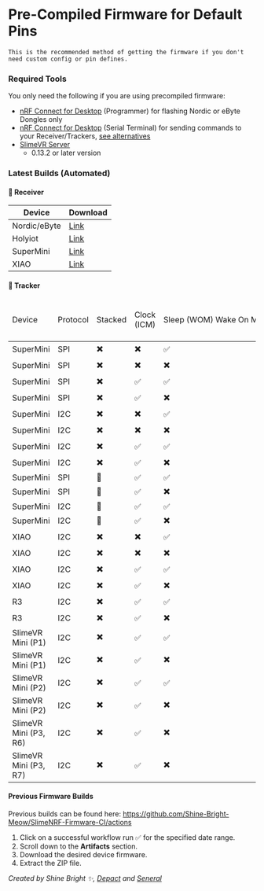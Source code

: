 <link rel="stylesheet" href="smol-slimes.css">

# Pre-Compiled Firmware for Default Pins

```admonish important
This is the recommended method of getting the firmware if you don't need custom config or pin defines.
```

### Required Tools

You only need the following if you are using precompiled firmware:
* <a href="https://www.nordicsemi.com/Products/Development-tools/nRF-Connect-for-Desktop">nRF Connect for Desktop</a> (Programmer) for flashing Nordic or eByte Dongles only
* <a href="https://www.nordicsemi.com/Products/Development-tools/nRF-Connect-for-Desktop">nRF Connect for Desktop</a> (Serial Terminal) for sending commands to your Receiver/Trackers, [see alternatives](#accessing-the-serial-console)
* <a href="https://slimevr.dev/download">SlimeVR Server</a>
    * 0.13.2 or later version

### Latest Builds (Automated)

#### 📡 Receiver

| Device       | Download                                                                                                                             |
| ------------ | ------------------------------------------------------------------------------------------------------------------------------------ |
| Nordic/eByte | [Link](https://github.com/Shine-Bright-Meow/SlimeNRF-Firmware-CI/releases/download/latest/SlimeNRF_Nordic_eByte_Dongle_Receiver.hex) |
| Holyiot      | [Link](https://github.com/Shine-Bright-Meow/SlimeNRF-Firmware-CI/releases/download/latest/SlimeNRF_Holyiot_Dongle_Receiver.hex)      |
| SuperMini    | [Link](https://github.com/Shine-Bright-Meow/SlimeNRF-Firmware-CI/releases/download/latest/SlimeNRF_SuperMini_Receiver.uf2)           |
| XIAO         | [Link](https://github.com/Shine-Bright-Meow/SlimeNRF-Firmware-CI/releases/download/latest/SlimeNRF_XIAO_Receiver.uf2)                |

#### 🏃 Tracker

<table class="table-sort table-arrows">
  <thead>
      <tr>
          <td>Device</td>
          <td>Protocol</td>
          <td>Stacked</td>
          <td>Clock (ICM)</td>
          <td style="white-space: nowrap;">Sleep
              <span class="tooltip-text-container">
                    (WOM)
                  <span class="tooltip-text">
                        Wake On Motion.
                  </span>
              </span>
          </td>
          <td class="disable-sort">SW0 Disabled (no button)</td>
          <td class="disable-sort">SW0 Enabled (button)</td>
      </tr>
  </thead>
  <tbody>
    <tr>
        <td>SuperMini</td>
        <td>SPI</td>
        <td>✖️</td>
        <td>✖️</td>
        <td>✅</td>
        <td><a href="https://github.com/Shine-Bright-Meow/SlimeNRF-Firmware-CI/releases/download/latest/SlimeNRF_Tracker_SPI_SuperMini.uf2">Link</a></td>
        <td><a href="https://github.com/Shine-Bright-Meow/SlimeNRF-Firmware-CI/releases/download/latest/SlimeNRF_Tracker_SW0_SPI_SuperMini.uf2">Link</a></td>
    </tr>
    <tr>
        <td>SuperMini</td>
        <td>SPI</td>
        <td>✖️</td>
        <td>✖️</td>
        <td>✖️</td>
        <td><a href="https://github.com/Shine-Bright-Meow/SlimeNRF-Firmware-CI/releases/download/latest/SlimeNRF_Tracker_NoSleep_SPI_SuperMini.uf2">Link</a></td>
        <td><a href="https://github.com/Shine-Bright-Meow/SlimeNRF-Firmware-CI/releases/download/latest/SlimeNRF_Tracker_SW0_NoSleep_SPI_SuperMini.uf2">Link</a></td>
    </tr>
    <tr>
        <td>SuperMini</td>
        <td>SPI</td>
        <td>✖️</td>
        <td>✅</td>
        <td>✅</td>
        <td><a href="https://github.com/Shine-Bright-Meow/SlimeNRF-Firmware-CI/releases/download/latest/SlimeNRF_Tracker_CLK_SPI_SuperMini.uf2">Link</a></td>
        <td><a href="https://github.com/Shine-Bright-Meow/SlimeNRF-Firmware-CI/releases/download/latest/SlimeNRF_Tracker_SW0_CLK_SPI_SuperMini.uf2">Link</a></td>
    </tr>
    <tr>
        <td>SuperMini</td>
        <td>SPI</td>
        <td>✖️</td>
        <td>✅</td>
        <td>✖️</td>
        <td><a href="https://github.com/Shine-Bright-Meow/SlimeNRF-Firmware-CI/releases/download/latest/SlimeNRF_Tracker_NoSleepCLK_SPI_SuperMini.uf2">Link</a></td>
        <td><a href="https://github.com/Shine-Bright-Meow/SlimeNRF-Firmware-CI/releases/download/latest/SlimeNRF_Tracker_SW0_NoSleepCLK_SPI_SuperMini.uf2">Link</a></td>
    </tr>
    <tr>
        <td>SuperMini</td>
        <td>I2C</td>
        <td>✖️</td>
        <td>✖️</td>
        <td>✅</td>
        <td><a href="https://github.com/Shine-Bright-Meow/SlimeNRF-Firmware-CI/releases/download/latest/SlimeNRF_Tracker_I2C_SuperMini.uf2">Link</a></td>
        <td><a href="https://github.com/Shine-Bright-Meow/SlimeNRF-Firmware-CI/releases/download/latest/SlimeNRF_Tracker_SW0_I2C_SuperMini.uf2">Link</a></td>
    </tr>
    <tr>
        <td>SuperMini</td>
        <td>I2C</td>
        <td>✖️</td>
        <td>✖️</td>
        <td>✖️</td>
        <td><a href="https://github.com/Shine-Bright-Meow/SlimeNRF-Firmware-CI/releases/download/latest/SlimeNRF_Tracker_NoSleep_I2C_SuperMini.uf2">Link</a></td>
        <td><a href="https://github.com/Shine-Bright-Meow/SlimeNRF-Firmware-CI/releases/download/latest/SlimeNRF_Tracker_SW0_NoSleep_I2C_SuperMini.uf2">Link</a></td>
    </tr>
    <tr>
        <td>SuperMini</td>
        <td>I2C</td>
        <td>✖️</td>
        <td>✅</td>
        <td>✅</td>
        <td><a href="https://github.com/Shine-Bright-Meow/SlimeNRF-Firmware-CI/releases/download/latest/SlimeNRF_Tracker_CLK_I2C_SuperMini.uf2">Link</a></td>
        <td><a href="https://github.com/Shine-Bright-Meow/SlimeNRF-Firmware-CI/releases/download/latest/SlimeNRF_Tracker_SW0_CLK_I2C_SuperMini.uf2">Link</a></td>
    </tr>
    <tr>
        <td>SuperMini</td>
        <td>I2C</td>
        <td>✖️</td>
        <td>✅</td>
        <td>✖️</td>
        <td><a href="https://github.com/Shine-Bright-Meow/SlimeNRF-Firmware-CI/releases/download/latest/SlimeNRF_Tracker_NoSleepCLK_I2C_SuperMini.uf2">Link</a></td>
        <td><a href="https://github.com/Shine-Bright-Meow/SlimeNRF-Firmware-CI/releases/download/latest/SlimeNRF_Tracker_SW0_NoSleepCLK_I2C_SuperMini.uf2">Link</a></td>
    </tr>
    <tr>
        <td>SuperMini</td>
        <td>SPI</td>
        <td>🥪</td>
        <td>✅</td>
        <td>✅</td>
        <td>N/A</td>
        <td><a href="https://github.com/LyallUlric/Stacked-SmolSlime/releases" target="_blank">Link</a></td>
    </tr>
    <tr>
        <td>SuperMini</td>
        <td>SPI</td>
        <td>🥪</td>
        <td>✅</td>
        <td>✖️</td>
        <td>N/A</td>
        <td><a href="https://github.com/LyallUlric/Stacked-SmolSlime/releases" target="_blank">Link</a></td>
    </tr>
    <tr>
        <td>SuperMini</td>
        <td>I2C</td>
        <td>🥪</td>
        <td>✅</td>
        <td>✅</td>
        <td>N/A</td>
        <td><a href="https://github.com/LyallUlric/Stacked-SmolSlime/releases" target="_blank">Link</a></td>
    </tr>
    <tr>
        <td>SuperMini</td>
        <td>I2C</td>
        <td>🥪</td>
        <td>✅</td>
        <td>✖️</td>
        <td>N/A</td>
        <td><a href="https://github.com/LyallUlric/Stacked-SmolSlime/releases" target="_blank">Link</a></td>
    </tr>
    <tr>
        <td>XIAO</td>
        <td>I2C</td>
        <td>✖️</td>
        <td>✖️</td>
        <td>✅</td>
        <td><a href="https://github.com/Shine-Bright-Meow/SlimeNRF-Firmware-CI/releases/download/latest/SlimeNRF_Tracker_XIAO.uf2">Link</a></td>
        <td><a href="https://github.com/Shine-Bright-Meow/SlimeNRF-Firmware-CI/releases/download/latest/SlimeNRF_Tracker_SW0_XIAO.uf2">Link</a></td>
    </tr>
    <tr>
        <td>XIAO</td>
        <td>I2C</td>
        <td>✖️</td>
        <td>✖️</td>
        <td>✖️</td>
        <td><a href="https://github.com/Shine-Bright-Meow/SlimeNRF-Firmware-CI/releases/download/latest/SlimeNRF_Tracker_NoSleep_XIAO.uf2">Link</a></td>
        <td><a href="https://github.com/Shine-Bright-Meow/SlimeNRF-Firmware-CI/releases/download/latest/SlimeNRF_Tracker_SW0_NoSleep_XIAO.uf2">Link</a></td>
    </tr>
    <tr>
        <td>XIAO</td>
        <td>I2C</td>
        <td>✖️</td>
        <td>✅</td>
        <td>✅</td>
        <td><a href="https://github.com/Shine-Bright-Meow/SlimeNRF-Firmware-CI/releases/download/latest/SlimeNRF_Tracker_CLK_XIAO.uf2">Link</a></td>
        <td><a href="https://github.com/Shine-Bright-Meow/SlimeNRF-Firmware-CI/releases/download/latest/SlimeNRF_Tracker_SW0_CLK_XIAO.uf2">Link</a></td>
    </tr>
    <tr>
        <td>XIAO</td>
        <td>I2C</td>
        <td>✖️</td>
        <td>✅</td>
        <td>✖️</td>
        <td><a href="https://github.com/Shine-Bright-Meow/SlimeNRF-Firmware-CI/releases/download/latest/SlimeNRF_Tracker_NoSleepCLK_XIAO.uf2">Link</a></td>
        <td><a href="https://github.com/Shine-Bright-Meow/SlimeNRF-Firmware-CI/releases/download/latest/SlimeNRF_Tracker_SW0_NoSleepCLK_XIAO.uf2">Link</a></td>
    </tr>
    <tr>
        <td>R3</td>
        <td>I2C</td>
        <td>✖️</td>
        <td>✅</td>
        <td>✅</td>
        <td><a href="https://github.com/Shine-Bright-Meow/SlimeNRF-Firmware-CI/releases/download/latest/SlimeNRF_Tracker_R3.uf2">Link</a></td>
        <td>N/A</td>
    </tr>
    <tr>
        <td>R3</td>
        <td>I2C</td>
        <td>✖️</td>
        <td>✅</td>
        <td>✖️</td>
        <td><a href="https://github.com/Shine-Bright-Meow/SlimeNRF-Firmware-CI/releases/download/latest/SlimeNRF_Tracker_NoSleep_R3.uf2">Link</a></td>
        <td>N/A</td>
    </tr>
    <tr>
        <td>SlimeVR Mini (P1)</td>
        <td>I2C</td>
        <td>✖️</td>
        <td>✅</td>
        <td>✅</td>
        <td><a href="https://github.com/Shine-Bright-Meow/SlimeNRF-Firmware-CI/releases/download/latest/SlimeNRF_Tracker_SlimevrMini.uf2">Link</a></td>
        <td>N/A</td>
    </tr>
    <tr>
        <td>SlimeVR Mini (P1)</td>
        <td>I2C</td>
        <td>✖️</td>
        <td>✅</td>
        <td>✖️</td>
        <td><a href="https://github.com/Shine-Bright-Meow/SlimeNRF-Firmware-CI/releases/download/latest/SlimeNRF_Tracker_NoSleep_SlimevrMini.uf2">Link</a></td>
        <td>N/A</td>
    </tr>
    <tr>
        <td>SlimeVR Mini (P2)</td>
        <td>I2C</td>
        <td>✖️</td>
        <td>✅</td>
        <td>✅</td>
        <td><a href="https://github.com/Shine-Bright-Meow/SlimeNRF-Firmware-CI/releases/download/latest/SlimeNRF_Tracker_SlimevrMini2.uf2">Link</a></td>
        <td>N/A</td>
    </tr>
    <tr>
        <td>SlimeVR Mini (P2)</td>
        <td>I2C</td>
        <td>✖️</td>
        <td>✅</td>
        <td>✖️</td>
        <td><a href="https://github.com/Shine-Bright-Meow/SlimeNRF-Firmware-CI/releases/download/latest/SlimeNRF_Tracker_NoSleep_SlimevrMini2.uf2">Link</a></td>
        <td>N/A</td>
    </tr>
    <tr>
        <td>SlimeVR Mini (P3, R6)</td>
        <td>I2C</td>
        <td>✖️</td>
        <td>✅</td>
        <td>✖️</td>
        <td><a href="https://github.com/Shine-Bright-Meow/SlimeNRF-Firmware-CI/releases/download/latest/SlimeNRF_Tracker_NoSleep_SlimevrMini3_R6.uf2">Link</a></td>
        <td>N/A</td>
    </tr>
    <tr>
        <td>SlimeVR Mini (P3, R7)</td>
        <td>I2C</td>
        <td>✖️</td>
        <td>✅</td>
        <td>✖️</td>
        <td><a href="https://github.com/Shine-Bright-Meow/SlimeNRF-Firmware-CI/releases/download/latest/SlimeNRF_Tracker_NoSleep_SlimevrMini3_R7.uf2">Link</a></td>
        <td>N/A</td>
    </tr>
  </tbody>
</table>

#### Previous Firmware Builds

Previous builds can be found here: <a href="https://github.com/Shine-Bright-Meow/SlimeNRF-Firmware-CI/actions">https://github.com/Shine-Bright-Meow/SlimeNRF-Firmware-CI/actions</a>

1. Click on a successful workflow run ✅ for the specified date range.
2. Scroll down to the **Artifacts** section.
3. Download the desired device firmware.
4. Extract the ZIP file.

*Created by Shine Bright ✨, [Depact](https://github.com/Depact) and [Seneral](https://github.com/Seneral)*
